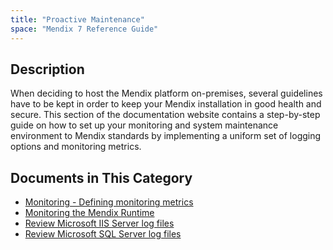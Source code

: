 ```yaml
---
title: "Proactive Maintenance"
space: "Mendix 7 Reference Guide"
---
```

## Description

When deciding to host the Mendix platform on-premises, several guidelines have to be kept in order to keep your Mendix installation in good health and secure. This section of the documentation website contains a step-by-step guide on how to set up your monitoring and system maintenance environment to Mendix standards by implementing a uniform set of logging options and monitoring metrics.

## Documents in This Category

* [Monitoring - Defining monitoring metrics](monitoring-what-to-monitor)
* [Monitoring the Mendix Runtime](monitoring-mendix-runtime)
* [Review Microsoft IIS Server log files](review-log-files-ms-iis-server)
* [Review Microsoft SQL Server log files](review-log-files-ms-sql-server)
